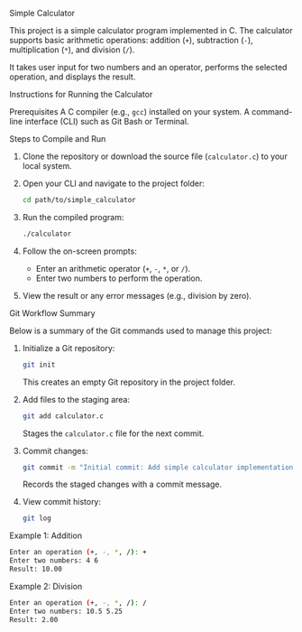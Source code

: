 Simple Calculator

This project is a simple calculator program implemented in C. The calculator supports basic arithmetic operations: addition (`+`), subtraction (`-`), multiplication (`*`), and division (`/`). 

It takes user input for two numbers and an operator, performs the selected operation, and displays the result.

Instructions for Running the Calculator

Prerequisites
A C compiler (e.g., `gcc`) installed on your system.
A command-line interface (CLI) such as Git Bash or Terminal.

Steps to Compile and Run
1. Clone the repository or download the source file (`calculator.c`) to your local system.
2. Open your CLI and navigate to the project folder:
   ```bash
   cd path/to/simple_calculator
   ```
3. Run the compiled program:
   ```bash
   ./calculator
   ```

4. Follow the on-screen prompts:
   - Enter an arithmetic operator (`+`, `-`, `*`, or `/`).
   - Enter two numbers to perform the operation.

5. View the result or any error messages (e.g., division by zero).


Git Workflow Summary

Below is a summary of the Git commands used to manage this project:

1. Initialize a Git repository:
   ```bash
   git init
   ```
   This creates an empty Git repository in the project folder.

2. Add files to the staging area:
   ```bash
   git add calculator.c
   ```
   Stages the `calculator.c` file for the next commit.

3. Commit changes:
   ```bash
   git commit -m "Initial commit: Add simple calculator implementation"
   ```
   Records the staged changes with a commit message.

4. View commit history:
   ```bash
   git log
   ```


Example 1: Addition
```bash
Enter an operation (+, -, *, /): +
Enter two numbers: 4 6
Result: 10.00
```

Example 2: Division
```bash
Enter an operation (+, -, *, /): /
Enter two numbers: 10.5 5.25
Result: 2.00
